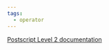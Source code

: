 ```yaml
---
tags:
  - operator
---
```

[Postscript Level 2 documentation](https://hepunx.rl.ac.uk/~adye/psdocs/ref/PSL2f.html#floor)